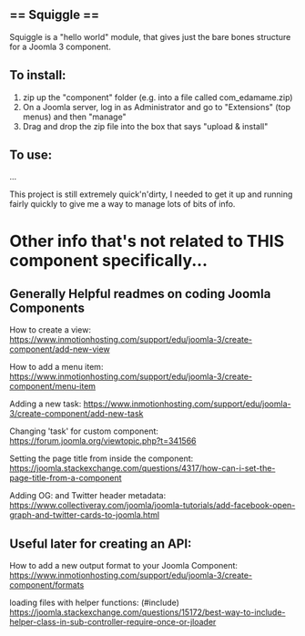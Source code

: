 
## == Squiggle == 

Squiggle is a "hello world" module, that gives just the bare bones structure for a Joomla 3 component. 


## To install: 
1. zip up the "component" folder (e.g. into a file called com_edamame.zip)
2. On a Joomla server, log in as Administrator and go to "Extensions" (top menus) and then "manage" 
3. Drag and drop the zip file into the box that says "upload & install" 

## To use: 

...


This project is still extremely quick'n'dirty, I needed to get it up and running fairly quickly to give me a way to manage lots of bits of info.


# Other info that's not related to THIS component specifically... 

## Generally Helpful readmes on coding Joomla Components
How to create a view: https://www.inmotionhosting.com/support/edu/joomla-3/create-component/add-new-view

How to add a menu item: https://www.inmotionhosting.com/support/edu/joomla-3/create-component/menu-item

Adding a new task: https://www.inmotionhosting.com/support/edu/joomla-3/create-component/add-new-task

Changing 'task' for custom component:  https://forum.joomla.org/viewtopic.php?t=341566

Setting the page title from inside the component: https://joomla.stackexchange.com/questions/4317/how-can-i-set-the-page-title-from-a-component

Adding OG: and Twitter header metadata: https://www.collectiveray.com/joomla/joomla-tutorials/add-facebook-open-graph-and-twitter-cards-to-joomla.html

## Useful later for creating an API:
How to add a new output format to your Joomla Component: 
https://www.inmotionhosting.com/support/edu/joomla-3/create-component/formats

loading files with helper functions: (#include)
https://joomla.stackexchange.com/questions/15172/best-way-to-include-helper-class-in-sub-controller-require-once-or-jloader
